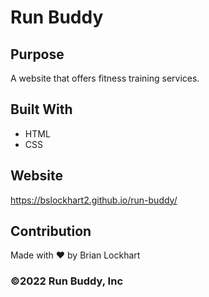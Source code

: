 # Run Buddy

## Purpose
A website that offers fitness training services.

## Built With
* HTML
* CSS

## Website
https://bslockhart2.github.io/run-buddy/

## Contribution
Made with ❤️ by Brian Lockhart

### ©️2022 Run Buddy, Inc 
